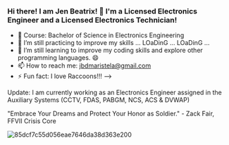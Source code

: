 ### Hi there! I am Jen Beatrix! 👋 I'm a Licensed Electronics Engineer and a Licensed Electronics Technician!

- 💬 Course: Bachelor of Science in Electronics Engineering 
- 🔭 I’m still practicing to improve my skills ... LOaDinG ... LOaDinG ...
- 🌱 I’m still learning to improve my coding skills and explore other programming languages. 😄
- 📫 How to reach me: jbdmaristela@gmail.com
- ⚡ Fun fact: I love Raccoons!!!
-->

Update: I am currently working as an Electronics Engineer assigned in the Auxiliary Systems (CCTV, FDAS, PABGM, NCS, ACS & DVWAP)

"Embrace Your Dreams and Protect Your Honor as Soldier." - Zack Fair, FFVII Crisis Core

![85dcf7c55d056eae7646da38d363e200](https://user-images.githubusercontent.com/82814920/115992847-561fc480-a602-11eb-8bff-c38b9ad354d1.gif)
